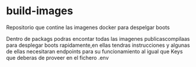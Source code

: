 # build-images
Repositorio que contine las imagenes docker para despelgar boots

Dentro de packags podras encontar todas las imagenes publicascompilaas para desplegar boots rapidamente,en ellas tendras instrucciones y algunas de ellas necesitaran endpoints para su funcionamiento al igual que Keys que deberas de proveer en el fichero .env
